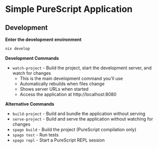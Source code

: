 # Simple PureScript Application

## Development

**Enter the development environment**
```bash
nix develop
```

**Development Commands**

- `watch-project` - Build the project, start the development server, and watch for changes
  - This is the main development command you'll use
  - Automatically rebuilds when files change
  - Shows server URLs when started
  - Access the application at http://localhost:8080

**Alternative Commands**

- `build-project` - Build and bundle the application without serving
- `serve-project` - Build and serve the application without watching for changes
- `spago build` - Build the project (PureScript compilation only)
- `spago test` - Run tests
- `spago repl` - Start a PureScript REPL session 